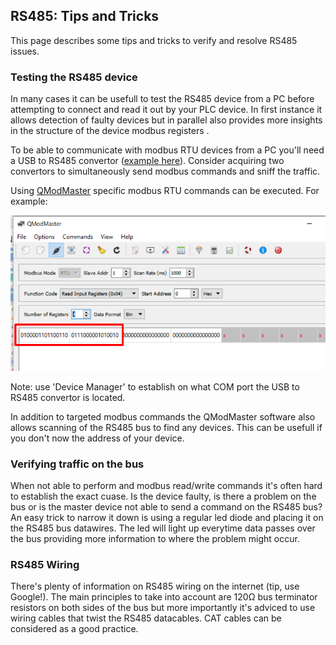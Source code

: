 ## RS485: Tips and Tricks
This page describes some tips and tricks to verify and resolve RS485 issues. 

### __Testing the RS485 device__
In many cases it can be usefull to test the RS485 device from a PC before attempting to connect and read it out by your PLC device. In first instance it allows detection of faulty devices but in parallel also provides more insights in the structure of the device modbus registers .

To be able to communicate with modbus RTU devices from a PC you'll need a USB to RS485 convertor ([example here](https://www.aliexpress.com/item/32638090708.html?spm=a2g0s.9042311.0.0.27424c4dWhWZOx)). 
Consider acquiring two convertors to simultaneously send modbus commands and sniff the traffic. 

Using [QModMaster](https://sourceforge.net/projects/qmodmaster/) specific modbus RTU commands can be executed. For example:

<img src="../_img/RS485_PC_QModMaster_Commands.png" width="550">

Note: use 'Device Manager' to establish on what COM port the USB to RS485 convertor is located.

In addition to targeted modbus commands the QModMaster software also allows scanning of the RS485 bus to find any devices. This can be usefull if you don't now the address of your device.

### __Verifying traffic on the bus__
When not able to perform and modbus read/write commands it's often hard to establish the exact cuase. Is the device faulty, is there a problem on the bus or is the master device not able to send a command on the RS485 bus?
An easy trick to narrow it down is using a regular led diode and placing it on the RS485 bus datawires.
The led will light up everytime data passes over the bus providing more information to where the problem might occur.

### __RS485 Wiring__
There's plenty of information on RS485 wiring on the internet (tip, use Google!). The main principles to take into account are 120Ω bus terminator resistors on both sides of the bus but more importantly it's adviced to use wiring cables that twist the RS485 datacables. CAT cables can be considered as a good practice. 